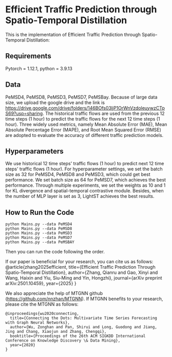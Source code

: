 # Efficient Traffic Prediction through Spatio-Temporal Distillation #
This is the implementation of Efficient Traffic Prediction through Spatio-Temporal Distillation:


## Requirements ##
Pytorch = 1.12.1, python = 3.9.13

## Data ##
PeMSD4, PeMSD8, PeMSD3, PeMSD7, PeMSBay.
Because of large data size, we upload the google drive and the link is https://drive.google.com/drive/folders/146BOfs03ljP1OrWnVzdoleuywzCTpS69?usp=sharing.
The historical traffic flows are used from the previous 12 time steps (1 hour) to predict the traffic flows for the next 12 time steps (1 hour). 
Three widely used metrics, namely Mean Absolute Error (MAE), Mean Absolute Percentage Error (MAPE), and Root Mean Squared Error (RMSE) are adopted to evaluate the accuracy of different traffic prediction models.
## Hyperparameters ##
We use historical 12 time steps' traffic flows (1 hour) to predict next 12 time steps' traffic flows (1 hour). For hyperparameter settings, we set the batch size as 32 for PeMSD4, PeMSD8 and PeMSD3, which could get best performance. We set batch size as 64 for PeMSD7, which achieves the best performance. Through multiple experiments, we set the weights as 10 and 1 for KL divergence and spatial-temporal contrastive module. Besides, when the number of MLP layer is set as 3, LightST achieves the best results.

## How to Run the Code
    python Mains.py --data PeMSD4   
    python Mains.py --data PeMSD8
    python Mains.py --data PeMSD3
    python Mains.py --data PeMSD7
    python Mains.py --data PeMSBAY
Then you can run the code following the order.


If our paper is beneficial for your research, you can cite us as follows:
    @article{zhang2025efficient,
      title={Efficient Traffic Prediction Through Spatio-Temporal Distillation},
      author={Zhang, Qianru and Gao, Xinyi and Wang, Haixin and Yiu, Siu-Ming and Yin, Hongzhi},
      journal={arXiv preprint arXiv:2501.10459},
      year={2025}
    }


We also appreciate the help of MTGNN github (https://github.com/nnzhan/MTGNN).
If MTGNN benefits to your research, please cite the MTGNN as follows:

    @inproceedings{wu2020connecting,
      title={Connecting the Dots: Multivariate Time Series Forecasting with Graph Neural Networks},
      author={Wu, Zonghan and Pan, Shirui and Long, Guodong and Jiang, Jing and Chang, Xiaojun and Zhang, Chengqi},
      booktitle={Proceedings of the 26th ACM SIGKDD International Conference on Knowledge Discovery \& Data Mining},
      year={2020}
    }
